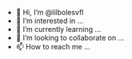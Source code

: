- 👋 Hi, I’m @lilbolesvfl
- 👀 I’m interested in ...
- 🌱 I’m currently learning ...
- 💞️ I’m looking to collaborate on ...
- 📫 How to reach me ...

<!---
lilbolesvfl/lilbolesvfl is a ✨ special ✨ repository because its `README.md` (this file) appears on your GitHub profile.
You can click the Preview link to take a look at your changes.
--->
